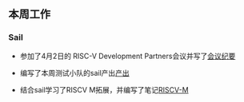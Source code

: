 ## 本周工作

### Sail

- 参加了4月2日的 RISC-V Development Partners会议并写了[会议纪要](./week38/会议纪要.md)

- 编写了本周测试小队的sail产出[产出](./week38/sail.md)

- 结合sail学习了RISCV M拓展，并编写了笔记[RISCV-M](https://github.com/Pagerd/PLCT/tree/main/Note/sail/M-Type.md)